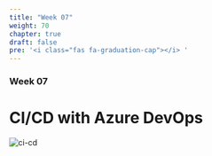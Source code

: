 ```yaml
---
title: "Week 07"
weight: 70
chapter: true
draft: false
pre: '<i class="fas fa-graduation-cap"></i> '
---
```


### Week 07

# CI/CD with Azure DevOps

![ci-cd](/images/cicd-pipeline.gif)